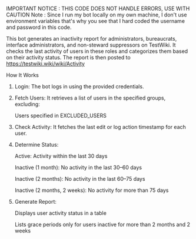 IMPORTANT NOTICE : THIS CODE DOES NOT HANDLE ERRORS, USE WITH CAUTION
Note : Since I run my bot locally on my own machine, I don't use environment variables that's why you see that I hard coded the username and password in this code.

This bot generates an inactivity report for administrators, bureaucrats, interface administrators, and non-steward suppressors on TestWiki. It checks the last activity of users in these roles and categorizes them based on their activity status. The report is then posted to https://testwiki.wiki/wiki/Activity

How It Works
1. Login: The bot logs in using the provided credentials.

2. Fetch Users: It retrieves a list of users in the specified groups, excluding:

     Users specified in EXCLUDED_USERS

3. Check Activity: It fetches the last edit or log action timestamp for each user.

   
4. Determine Status:
   
     Active: Activity within the last 30 days
   
     Inactive (1 month): No activity in the last 30–60 days
   
     Inactive (2 months): No activity in the last 60–75 days
   
     Inactive (2 months, 2 weeks): No activity for more than 75 days
   
5. Generate Report:
   
     Displays user activity status in a table
   
     Lists grace periods only for users inactive for more than 2 months and 2 weeks
